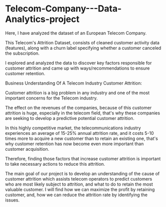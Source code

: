 # Telecom-Company---Data-Analytics-project
Here, I have analyzed the dataset of an European Telecom Company.

This Telecom's Attrition Dataset, consists of cleaned customer activity data (features), along with a churn label specifying whether a customer canceled the subscription.

I explored and analyzed the data to discover key factors responsible for customer attrition and came up with ways/recommendations to ensure customer retention.

Business Understanding Of A Telecom Industry Customer Attrition:

Customer attrition is a big problem in any industry and one of the most important concerns for the Telecom industry.

The effect on the revenues of the companies, because of this customer attrition is huge, especially in the telecom field, that's why these companies are seeking to develop a predictive potential customer attrition.

In this highly competitive market, the telecommunications industry experiences an average of 15-25% annual attrition rate, and it costs 5-10 times more to acquire a new customer than to retain an existing one, that's why customer retention has now become even more important than customer acquisition.

Therefore, finding those factors that increase customer attrition is important to take necessary actions to reduce this attrition.

The main goal of our project is to develop an understanding of the cause of customer attrition which assists telecom operators to predict customers who are most likely subject to attrition, and what to do to retain the most valuable customer.
I will find how we can maximize the profit by retaining customer, and, how we can reduce the attrition rate by identifying the issues.
